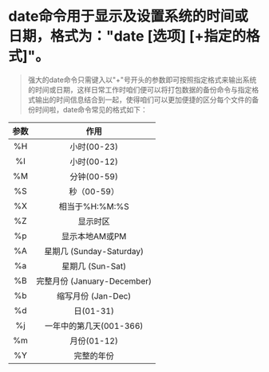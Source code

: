 # date命令用于显示及设置系统的时间或日期，格式为："date [选项] [+指定的格式]"。
> 强大的date命令只需键入以"+"号开头的参数即可按照指定格式来输出系统的时间或日期，这样日常工作时咱们便可以将打包数据的备份命令与指定格式输出的时间信息结合到一起，使得咱们可以更加便捷的区分每个文件的备份时间啦，date命令常见的格式如下：

| 参数  | 作用  |
| :---: | :---: |
| %H | 小时(00-23) |
| %I | 小时(00-12) |
| %M | 分钟(00-59) |
| %S | 秒（00-59） |
| %X | 相当于%H:%M:%S |
| %Z | 显示时区 |
| %p | 显示本地AM或PM |
| %A | 星期几 (Sunday-Saturday) |
| %a | 星期几 (Sun-Sat) |
| %B | 完整月份 (January-December) |
| %b | 缩写月份 (Jan-Dec) |
| %d | 日(01-31) |
| %j | 一年中的第几天(001-366) |
| %m | 月份(01-12) |
| %Y | 完整的年份 |

        